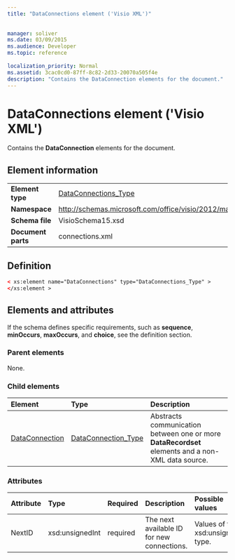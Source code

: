 ```yaml
---
title: "DataConnections element ('Visio XML')"
 
 
manager: soliver
ms.date: 03/09/2015
ms.audience: Developer
ms.topic: reference
 
localization_priority: Normal
ms.assetid: 3cac0cd0-87ff-8c82-2d33-20070a505f4e
description: "Contains the DataConnection elements for the document."
---
```


# DataConnections element ('Visio XML')

Contains the **DataConnection** elements for the document. 
  
## Element information

|||
|:-----|:-----|
|**Element type** <br/> |[DataConnections_Type](dataconnections_type-complextypevisio-xml.md) <br/> |
|**Namespace** <br/> |http://schemas.microsoft.com/office/visio/2012/main  <br/> |
|**Schema file** <br/> |VisioSchema15.xsd  <br/> |
|**Document parts** <br/> |connections.xml  <br/> |
   
## Definition

```XML
< xs:element name="DataConnections" type="DataConnections_Type" >
</xs:element >
```

## Elements and attributes

If the schema defines specific requirements, such as **sequence**, **minOccurs**, **maxOccurs**, and **choice**, see the definition section. 
  
### Parent elements

None.
  
### Child elements

|**Element**|**Type**|**Description**|
|:-----|:-----|:-----|
|[DataConnection](dataconnection-element-dataconnections_type-complextypevisio-xml.md) <br/> |[DataConnection_Type](dataconnection_type-complextypevisio-xml.md) <br/> |Abstracts communication between one or more **DataRecordset** elements and a non-XML data source.  <br/> |
   
### Attributes

|**Attribute**|**Type**|**Required**|**Description**|**Possible values**|
|:-----|:-----|:-----|:-----|:-----|
|NextID  <br/> |xsd:unsignedInt  <br/> |required  <br/> |The next available ID for new connections.  <br/> |Values of the xsd:unsignedInt type.  <br/> |
   

